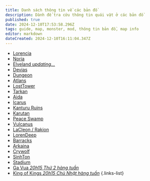 ```yaml
---
title: Danh sách thông tin về các bản đồ
description: Dành để tra cứu thông tin quái vật ở các bản đồ
published: true
date: 2024-12-10T17:53:58.296Z
tags: guide, map, monster, mod, thông tin bản đồ, map info
editor: markdown
dateCreated: 2024-12-10T16:11:04.347Z
---
```


- [Lorencia](/vi/maps/lorencia)
- [Noria](/vi/maps/noria)
- [Elveland *updating...*](/vi/maps/elveland)
- [Devias](/vi/maps/devias)
- [Dungeon](/vi/maps/dungeon)
- [Atlans](/vi/maps/atlans)
- [LostTower](/vi/maps/lost-tower)
- [Tarkan]()
- [Aida]()
- [Icarus]()
- [Kanturu Ruins]()
- [Karutan]()
- [Peace Swamp]()
- [Vulcanus]()
- [LaCleon / Rakion]()
- [LorenDeep]()
- [Barracks]()
- [Arkaina]()
- [Crywolf]()
- [SinhTon]()
- [Stadium]()
- [Ga Vua *20h15 Thứ 2 hàng tuần*]()
- [King of Kings *20h15 Chủ Nhật hàng tuần*]()
{.links-list}